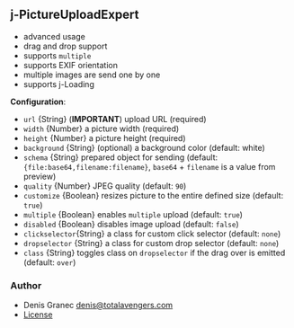﻿## j-PictureUploadExpert

- advanced usage
- drag and drop support
- supports `multiple`
- supports EXIF orientation
- multiple images are send one by one
- supports j-Loading

__Configuration__:

- `url` {String} (__IMPORTANT__) upload URL (required)
- `width` {Number} a picture width (required)
- `height` {Number} a picture height (required)
- `background` {String} (optional) a background color (default: white)
- `schema` {String} prepared object for sending (default: `{file:base64,filename:filename}`, `base64` + `filename` is a value from preview)
- `quality` {Number} JPEG quality (default: `90`)
- `customize` {Boolean} resizes picture to the entire defined size (default: `true`)
- `multiple` {Boolean} enables `multiple` upload (default: `true`)
- `disabled` {Boolean} disables image upload (default: `false`)
- `clickselector`{String} a class for custom click selector (default: `none`)
- `dropselector` {String} a class for custom drop selector (default: `none`)
- `class` {String} toggles class on `dropselector` if the drag over is emitted  (default: `over`)

### Author

- Denis Granec <denis@totalavengers.com>
- [License](https://www.totaljs.com/license/)
